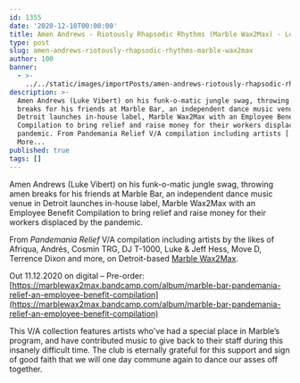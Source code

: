 ```yaml
---
id: 1355
date: '2020-12-10T00:00:00'
title: Amen Andrews - Riotously Rhapsodic Rhythms (Marble Wax2Max) - Loose Lips
type: post
slug: amen-andrews-riotously-rhapsodic-rhythms-marble-wax2max
author: 100
banner:
  - >-
    ../../static/images/importPosts/amen-andrews-riotously-rhapsodic-rhythms-marble-wax2max/image1355.jpeg
description: >-
  Amen Andrews (Luke Vibert) on his funk-o-matic jungle swag, throwing amen
  breaks for his friends at Marble Bar, an independent dance music venue in
  Detroit launches in-house label, Marble Wax2Max with an Employee Benefit
  Compilation to bring relief and raise money for their workers displaced by the
  pandemic. From Pandemania Relief V/A compilation including artists [...]Read
  More...
published: true
tags: []
---
```

Amen Andrews (Luke Vibert) on his funk-o-matic jungle swag, throwing amen breaks for his friends at Marble Bar, an independent dance music venue in Detroit launches in-house label, Marble Wax2Max with an Employee Benefit Compilation to bring relief and raise money for their workers displaced by the pandemic.

From _Pandemania Relief_ V/A compilation including artists by the likes of Afriqua, Andrés, Cosmin TRG, DJ T-1000, Luke & Jeff Hess, Move D, Terrence Dixon and more, on Detroit-based [Marble Wax2Max](https://marblewax2max.bandcamp.com/).

Out 11.12.2020 on digital – Pre-order: [https://marblewax2max.bandcamp.com/album/marble-bar-pandemania-relief-an-employee-benefit-compilation](https://marblewax2max.bandcamp.com/album/marble-bar-pandemania-relief-an-employee-benefit-compilation)

This V/A collection features artists who've had a special place in Marble’s program, and have contributed music to give back to their staff during this insanely difficult time. The club is eternally grateful for this support and sign of good faith that we will one day commune again to dance our asses off together.